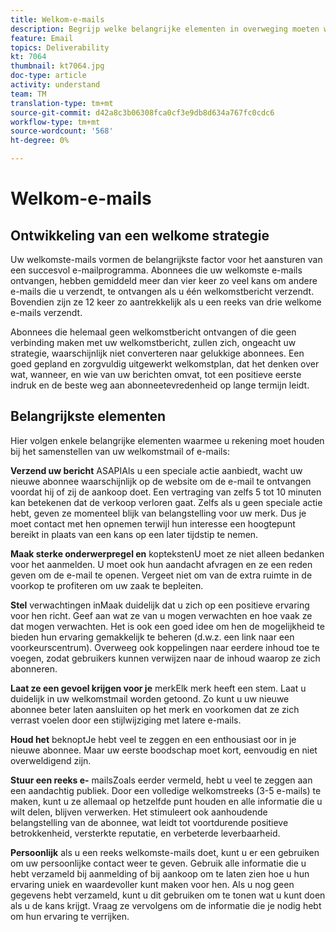 ```yaml
---
title: Welkom-e-mails
description: Begrijp welke belangrijke elementen in overweging moeten worden genomen wanneer het bouwen van uw welkome e-mails.
feature: Email
topics: Deliverability
kt: 7064
thumbnail: kt7064.jpg
doc-type: article
activity: understand
team: TM
translation-type: tm+mt
source-git-commit: d42a8c3b06308fca0cf3e9db8d634a767fc0cdc6
workflow-type: tm+mt
source-wordcount: '568'
ht-degree: 0%

---
```



# Welkom-e-mails

## Ontwikkeling van een welkome strategie

Uw welkomste-mails vormen de belangrijkste factor voor het aansturen van een succesvol e-mailprogramma. Abonnees die uw welkomste e-mails ontvangen, hebben gemiddeld meer dan vier keer zo veel kans om andere e-mails die u verzendt, te ontvangen als u één welkomstbericht verzendt. Bovendien zijn ze 12 keer zo aantrekkelijk als u een reeks van drie welkome e-mails verzendt.

Abonnees die helemaal geen welkomstbericht ontvangen of die geen verbinding maken met uw welkomstbericht, zullen zich, ongeacht uw strategie, waarschijnlijk niet converteren naar gelukkige abonnees. Een goed gepland en zorgvuldig uitgewerkt welkomstplan, dat het denken over wat, wanneer, en wie van uw berichten omvat, tot een positieve eerste indruk en de beste weg aan abonneetevredenheid op lange termijn leidt.

## Belangrijkste elementen

Hier volgen enkele belangrijke elementen waarmee u rekening moet houden bij het samenstellen van uw welkomstmail of e-mails:

**Verzend uw bericht**
ASAPIAls u een speciale actie aanbiedt, wacht uw nieuwe abonnee waarschijnlijk op de website om de e-mail te ontvangen voordat hij of zij de aankoop doet. Een vertraging van zelfs 5 tot 10 minuten kan betekenen dat de verkoop verloren gaat. Zelfs als u geen speciale actie hebt, geven ze momenteel blijk van belangstelling voor uw merk. Dus je moet contact met hen opnemen terwijl hun interesse een hoogtepunt bereikt in plaats van een kans op een later tijdstip te nemen.

**Maak sterke onderwerpregel en**
koptekstenU moet ze niet alleen bedanken voor het aanmelden. U moet ook hun aandacht afvragen en ze een reden geven om de e-mail te openen. Vergeet niet om van de extra ruimte in de voorkop te profiteren om uw zaak te bepleiten.

**Stel**
verwachtingen inMaak duidelijk dat u zich op een positieve ervaring voor hen richt. Geef aan wat ze van u mogen verwachten en hoe vaak ze dat mogen verwachten. Het is ook een goed idee om hen de mogelijkheid te bieden hun ervaring gemakkelijk te beheren (d.w.z. een link naar een voorkeurscentrum). Overweeg ook koppelingen naar eerdere inhoud toe te voegen, zodat gebruikers kunnen verwijzen naar de inhoud waarop ze zich abonneren.

**Laat ze een gevoel krijgen voor je**
merkElk merk heeft een stem. Laat u duidelijk in uw welkomstmail worden getoond. Zo kunt u uw nieuwe abonnee beter laten aansluiten op het merk en voorkomen dat ze zich verrast voelen door een stijlwijziging met latere e-mails.

**Houd het**
beknoptJe hebt veel te zeggen en een enthousiast oor in je nieuwe abonnee. Maar uw eerste boodschap moet kort, eenvoudig en niet overweldigend zijn.

**Stuur een reeks e-**
mailsZoals eerder vermeld, hebt u veel te zeggen aan een aandachtig publiek. Door een volledige welkomstreeks (3-5 e-mails) te maken, kunt u ze allemaal op hetzelfde punt houden en alle informatie die u wilt delen, blijven verwerken. Het stimuleert ook aanhoudende belangstelling van de abonnee, wat leidt tot voortdurende positieve betrokkenheid, versterkte reputatie, en verbeterde leverbaarheid.

**Persoonlijk**
als u een reeks welkomste-mails doet, kunt u er een gebruiken om uw persoonlijke contact weer te geven. Gebruik alle informatie die u hebt verzameld bij aanmelding of bij aankoop om te laten zien hoe u hun ervaring uniek en waardevoller kunt maken voor hen. Als u nog geen gegevens hebt verzameld, kunt u dit gebruiken om te tonen wat u kunt doen als u de kans krijgt. Vraag ze vervolgens om de informatie die je nodig hebt om hun ervaring te verrijken.
